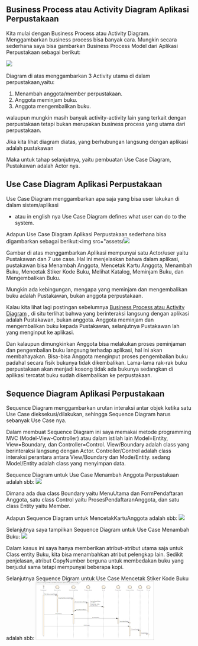 ## Business Process atau Activity Diagram Aplikasi Perpustakaan

Kita mulai dengan Business Process atau Activity Diagram. Menggambarkan business process bisa banyak cara. Mungkin secara sederhana saya bisa gambarkan Business Process Model dari Aplikasi Perpustakaan sebagai berikut:

<img src="D:/Kampus/Semester 3/Selasa/Pemodelan Sistem Berorentasi Objek/Rancangan Aplikasi Perpustakaan/assets/ActivityDiagram-AplikasiPerpustakaan-Sugih.png">

Diagram di atas menggambarkan 3 Activity utama di dalam perpustakaan,yaitu:

1. Menambah anggota/member perpustakaan.
2. Anggota meminjam buku.
3. Anggota mengembalikan buku.

walaupun mungkin masih banyak activity-activity lain yang terkait dengan perpustakaan tetapi bukan merupakan business process yang utama dari perpustakaan.

Jika kita lihat diagram diatas, yang berhubungan langsung dengan aplikasi adalah pustakawan

Maka untuk tahap selanjutnya, yaitu pembuatan Use Case Diagram, Pustakawan adalah Actor nya.


## Use Case Diagram Aplikasi Perpustakaan

Use Case Diagram menggambarkan apa saja yang bisa user lakukan di dalam sistem/aplikasi

- atau in english nya Use Case Diagram defines what user can do to the system.

Adapun Use Case Diagram Aplikasi Perpustakaan sederhana bisa digambarkan sebagai berikut:<img src="assets/<img src="D:/Kampus/Semester 3/Selasa/Pemodelan Sistem Berorentasi Objek/Rancangan Aplikasi Perpustakaan/assets/UseCaseDiagram-AplikasiPerpustakaan-Sugih.png">

Gambar di atas menggambarkan Aplikasi mempunyai satu Actor/user yaitu Pustakawan dan 7 use case. Hal ini menjelaskan bahwa dalam aplikasi, pustakawan bisa Menambah Anggota, Mencetak Kartu Anggota, Menambah Buku, Mencetak Stiker Kode Buku, Melihat Katalog, Meminjam Buku, dan Mengembalikan Buku.

Mungkin ada kebingungan, mengapa yang meminjam dan mengembalikan buku adalah Pustakawan, bukan anggota perpustakaan.

Kalau kita lihat lagi postingan sebelumnya <a href="01 Activity Diagram.md">Business Process atau Activity Diagram</a> , di situ terlihat bahwa yang berinteraksi langsung dengan aplikasi adalah Pustakawan, bukan anggota. Anggota meminjam dan mengembalikan buku kepada Pustakawan, selanjutnya Pustakawan lah yang menginput ke aplikasi.

Dan kalaupun dimungkinkan Anggota bisa melakukan proses peminjaman dan pengembalian buku langsung terhadap aplikasi, hal ini akan membahayakan. Bisa-bisa Anggota menginput proses pengembalian buku padahal secara fisik bukunya tidak dikembalikan. Lama-lama rak-rak buku perpustakaan akan menjadi kosong tidak ada bukunya sedangkan di aplikasi tercatat buku sudah dikembalikan ke perpustakaan.



## Sequence Diagram Aplikasi Perpustakaan 

Sequence Diagram menggambarkan urutan interaksi antar objek ketika satu Use Case dieksekusi/dilakukan, sehingga Sequence Diagram harus sebanyak Use Case nya.

Dalam membuat Sequence Diagram ini saya memakai metode programming MVC (Model-View-Controller) atau dalam istilah lain Model=Entity, View=Boundary, dan Controller=Control. View/Boundary adalah class yang berinteraksi langsung dengan Actor. Controller/Control adalah class interaksi perantara antara View/Boundary dan Mode/Entity. sedang Model/Entity adalah class yang menyimpan data.

Sequence Diagram untuk Use Case Menambah Anggota Perpustakaan adalah sbb:
<img src="D:/Kampus/Semester 3/Selasa/Pemodelan Sistem Berorentasi Objek/Rancangan Aplikasi Perpustakaan/assets/SequenceDiagram-MenambahAnggota-AplikasiPerpustakaan-Sugih.png">

Dimana ada dua class Boundary yaitu MenuUtama dan FormPendaftaran Anggota, satu class Control yaitu ProsesPendaftaranAnggota, dan satu class Entity yaitu Member.

Adapun Sequence Diagram untuk MencetakKartuAnggota adalah sbb:
<img src="D:/Kampus/Semester 3/Selasa/Pemodelan Sistem Berorentasi Objek/Rancangan Aplikasi Perpustakaan/assets/SequenceDiagram-MencetakKartuAnggota-AplikasiPerpustakaan-Sugih.png">

Selanjutnya saya tampilkan Sequence Diagram untuk Use Case Menambah Buku:
<img src="D:/Kampus/Semester 3/Selasa/Pemodelan Sistem Berorentasi Objek/Rancangan Aplikasi Perpustakaan/assets/SequenceDiagram-ManambahBuku-AplikasiPerpustakaan-Sugih.png">

Dalam kasus ini saya hanya memberikan atribut-atribut utama saja untuk Class entity Buku, kita bisa menambahkan atribut pelengkap lain. Sedikit penjelasan, atribut CopyNumber berguna untuk membedakan buku yang berjudul sama tetapi mempunyai beberapa kopi.

Selanjutnya Sequence Digram untuk Use Case Mencetak Stiker Kode Buku adalah sbb:
<img src="assets\SequenceDiagram-MencetakStikerKodeBuku-AplikasiPerpustakaan-Sugih.png">